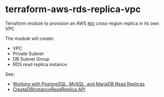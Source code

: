 # terraform-aws-rds-replica-vpc

Terraform module to provision an AWS [`RDS`](https://aws.amazon.com/rds/) cross-region replica in its own VPC

The module will create:
* VPC
* Private Subnet
* DB Subnet Group
* RDS read replica instance

See:

* [Working with PostgreSQL, MySQL, and MariaDB Read Replicas](http://docs.aws.amazon.com/AmazonRDS/latest/UserGuide/USER_ReadRepl.html#USER_ReadRepl.XRgn)
* [CreateDBInstanceReadReplica API](http://docs.aws.amazon.com/AmazonRDS/latest/APIReference/API_CreateDBInstanceReadReplica.html)
